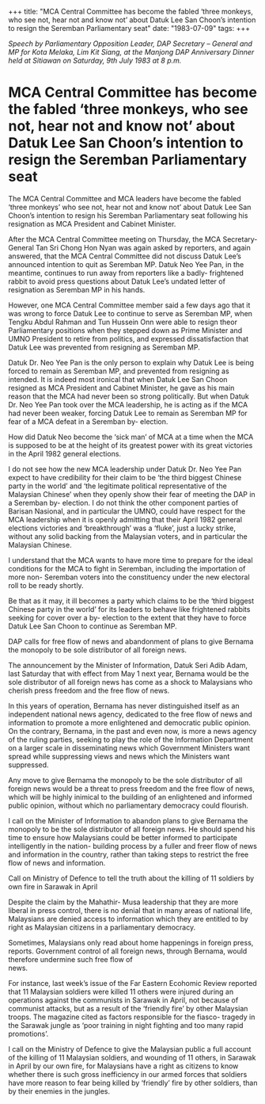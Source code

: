 +++ 
title: "MCA Central Committee has become the fabled ‘three monkeys, who see not, hear not and know not’ about Datuk Lee San Choon’s intention to resign the Seremban Parliamentary seat"
date: "1983-07-09"
tags:
+++

_Speech by Parliamentary Opposition Leader, DAP Secretary – General and MP for Kota Melaka, Lim Kit Siang, at the Manjong DAP Anniversary Dinner held at Sitiawan on Saturday, 9th July 1983 at 8 p.m._

# MCA Central Committee has become the fabled ‘three monkeys, who see not, hear not and know not’ about Datuk Lee San Choon’s intention to resign the Seremban Parliamentary seat

The MCA Central Committee and MCA leaders have become the fabled ‘three monkeys’ who see not, hear not and know not’ about Datuk Lee San Choon’s intention to resign his Seremban Parliamentary seat following his resignation as MCA President and Cabinet Minister.</u>

After the MCA Central Committee meeting on Thursday, the MCA Secretary- General Tan Sri Chong Hon Nyan was again asked by reporters, and again answered, that the MCA Central Committee did not discuss Datuk Lee’s announced intention to quit as Seremban MP. Datuk Neo Yee Pan, in the meantime, continues to run away from reporters like a badly- frightened rabbit to avoid press questions about Datuk Lee’s undated letter of resignation as Seremban MP in his hands.

However, one MCA Central Committee member said a few days ago that it was wrong to force Datuk Lee to continue to serve as Seremban MP, when Tengku Abdul Rahman and Tun Hussein Onn were able to resign theor Parliamentary positions when they stepped down as Prime Minister and UMNO President to retire from politics, and expressed dissatisfaction that Datuk Lee was prevented from resigning as Seremban MP.

Datuk Dr. Neo Yee Pan is the only person to explain why Datuk Lee is being forced to remain as Seremban MP, and prevented from resigning as intended. It is  indeed most ironical that when Datuk Lee San Choon resigned as MCA President and Cabinet Minister, he gave as his main reason that the MCA had never been so strong politically. But when Datuk Dr. Neo Yee Pan took over the MCA leadership, he is acting as if the MCA had never been weaker, forcing Datuk Lee to remain as Seremban MP for fear of a MCA defeat in a Seremban by- election.

How did Datuk Neo become the ‘sick man’ of MCA at a time when the MCA is supposed to be at the height of its greatest power with its great victories in the April 1982 general elections.

I do not see how the new MCA leadership under Datuk Dr. Neo Yee Pan expect to have credibility for their claim to be ‘the third biggest Chinese party in the world’ and ‘the legitimate political representative of the Malaysian Chinese’ when they openly show their fear of meeting the DAP in a Seremban by- election. I do not think the other component parties of Barisan Nasional, and in particular the UMNO, could have respect for the MCA leadership when it is openly admitting that their April 1982 general elections victories and ‘breakthrough’ was a ‘fluke’, just a lucky strike, without any solid backing from the Malaysian voters, and in particular the Malaysian Chinese.

I understand that the MCA wants to have more time to prepare for the ideal conditions for the MCA to fight in Seremban, including the importation of more non- Seremban voters into the constituency under the new electoral roll to be ready shortly.

Be that as it may, it ill becomes a party which claims to be the ‘third biggest Chinese party in the world’ for its leaders to behave like frightened rabbits seeking for cover over a by- election to the extent that they have to force Datuk Lee San Choon to continue as Seremban MP.

DAP calls for free flow of news and abandonment of plans to give Bernama the monopoly to be sole distributor of all foreign news.

The announcement by the Minister of Information, Datuk Seri Adib Adam, last Saturday that with effect from May 1 next year, Bernama would be the sole distributor of all foreign news has come as a shock to Malaysians who cherish press freedom and the free flow of news.

In this years of operation, Bernama has never distinguished itself as an independent national news agency, dedicated to the free flow of news and information to promote a more enlightened and democratic public opinion. On the contrary, Bernama, in the past and even now, is more a news agency of the ruling parties, seeking to play the role of the Information Department on a larger scale in disseminating news which Government Ministers want spread while suppressing views and news which the Ministers want suppressed.

Any move to give Bernama the monopoly to be the sole distributor of all foreign news would be a threat to press freedom and the free flow of news, which will be highly inimical to the building of an enlightened and informed public opinion, without which no parliamentary democracy could flourish.

I call on the Minister of Information to abandon plans to give Bernama the monopoly to be the sole distributor of all foreign news. He should spend his time to ensure how Malaysians could be better informed to participate intelligently in the nation- building process by a fuller and freer flow of news and information in the country, rather than taking steps to restrict the free flow of news and information.

Call on Ministry of Defence to tell the truth about the killing of 11 soldiers by own fire in Sarawak in April

Despite the claim by the Mahathir- Musa leadership that they are more liberal in press control, there is no denial that in many areas of national life, Malaysians are denied access to information which they are entitled to by right as Malaysian citizens in a parliamentary democracy.

Sometimes, Malaysians only read about home happenings in foreign press, reports. Government control of all foreign news, through Bernama, would therefore undermine such free flow of  
news.

For instance, last week’s issue of the Far Eastern Ecohomic Review reported that 11 Malaysian soldiers were killed 11 others were injured during an operations against the communists in Sarawak in April, not because of communist attacks, but as a result of the ‘friendly fire’ by other Malaysian troops. The magazine cited as factors responsible for the fiasco- tragedy in the Sarawak jungle as ‘poor training in night fighting and too many rapid promotions’.

I call on the Ministry of Defence to give the Malaysian public a full account of the killing of 11 Malaysian soldiers, and wounding of 11 others, in Sarawak in April by our own fire, for Malaysians have a right as citizens to know whether there is such gross inefficiency in our armed forces that soldiers have more reason to fear being killed by ‘friendly’ fire by other soldiers, than by their enemies in the jungles.
 
